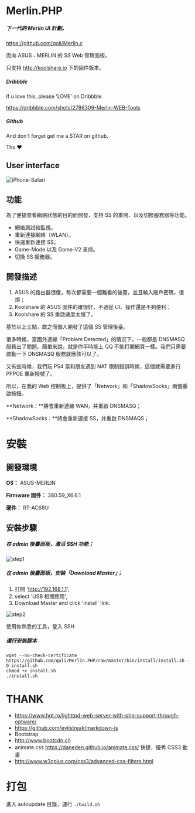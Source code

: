 # Merlin.PHP



##### 下一代的 Merlin UI 計劃。

https://github.com/qoli/Merlin.c



面向 ASUS﹣MERLIN 的 SS Web 管理面板。

只支持 http://koolshare.io 下的固件版本。



##### Dribbble

If u love this, please 'LOVE' on Dribbble.

https://dribbble.com/shots/2786309-Merlin-WEB-Tools

##### Github

And don't forget get me a STAR on github.

Thx ❤️



## User interface



![iPhone-Safari](images/PV.png)



## 功能

為了便捷查看網絡狀態的目的而開發，支持 SS 的重開、以及切換服務器等功能。

* 網絡測試和監視。
* 重新連接網絡（WLAN）。
* 快速重新連接 SS。
* Game-Mode 以及 Game-V2 支持。
* 切換 SS 服務器。



## 開發描述

1. ASUS 的路由器很傻，每次都需要一個難看的後臺，並且輸入賬戶密碼，很煩；
2. Koolshare 的 ASUS 固件的確很好，不過從 UI、操作還是不夠便利；
3. Koolshare 的 SS 重啟速度太慢了。

基於以上三點，故之而個人開發了這個 SS 管理後臺。



很多時候，當國外連線「Problem Detected」的情況下，一般都是 DNSMASQ 服務出了問題。簡單來說，就是你平時能上 QQ 不能打開網頁一樣。我們只需要啟動一下 DNSMASQ 服務就應該可以了。

又有些時候，我們玩 PS4 當和朋友遇到 NAT 限制錯誤時候，這個就需要進行 PPPOE 重新撥號了。

所以，在我的 Web 控制板上，提供了「Network」和「ShadowSocks」兩個重啟按鈕。

**Network：**將會重新連線 WAN，并重啟 DNSMASQ；

**ShadowSocks：**將會重新連接 SS，并重啟 DNSMAQS；



# 安裝



## 開發環境

**OS：** ASUS-MERLIN

**Firmware 固件：** 380.59_X6.6.1

**硬件：** RT-AC68U



## 安裝步驟

##### 在 admin 後臺面板，激活 SSH 功能；

![step1](images/step1.png)

##### 在 admin 後臺面板，安裝「Download Master」；

1. 打開  'http://192.168.1.1',
2. select 'USB 相關應用',
3. Download Master and click 'install' link.

![step2](images/step2.png)



使用你熟悉的工具，登入 SSH



##### 運行安裝腳本

```shell
wget --no-check-certificate https://github.com/qoli/Merlin.PHP/raw/master/bin/install/install.sh -O install.sh
chmod +x install.sh
./install.sh
```




# THANK

- https://www.hqt.ro/lighttpd-web-server-with-php-support-through-optware/
- https://github.com/evilstreak/markdown-js
- Bootstrap
- http://www.bootcdn.cn
- animate.css https://daneden.github.io/animate.css/ 快捷，優秀 CSS3 動畫
- http://www.w3cplus.com/css3/advanced-css-filters.html




# 打包

進入 autoupdate 目錄，運行 `./build.sh`